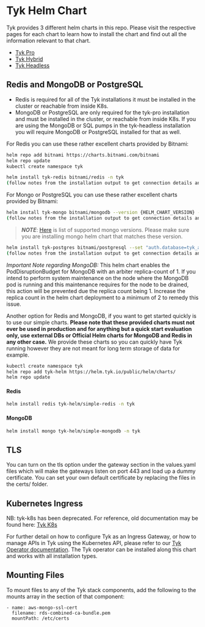 # Tyk Helm Chart
Tyk provides 3 different helm charts in this repo. Please visit the respective pages for each chart to learn how to install the chart and find out all the information relevant to that chart.  
- [Tyk Pro](https://github.com/TykTechnologies/tyk-helm-chart/tree/master/tyk-pro)
- [Tyk Hybrid](https://github.com/TykTechnologies/tyk-helm-chart/tree/master/tyk-hybrid)
- [Tyk Headless](https://github.com/TykTechnologies/tyk-helm-chart/tree/master/tyk-headless)

## Redis and MongoDB or PostgreSQL
- Redis is required for all of the Tyk installations it must be installed in the cluster or reachable from inside K8s.
- MongoDB or PostgreSQL are only required for the tyk-pro installation and must be installed in the cluster, or reachable from inside K8s. If you are using the MongoDB or SQL pumps in the tyk-headless installation you will require MongoDB or PostgreSQL installed for that as well.

For Redis you can use these rather excellent charts provided by Bitnami:
```bash
helm repo add bitnami https://charts.bitnami.com/bitnami
helm repo update
kubectl create namespace tyk

helm install tyk-redis bitnami/redis -n tyk
(follow notes from the installation output to get connection details and update them in `values.yaml` file)
```

For Mongo or PostgreSQL you can use these rather excellent charts provided by Bitnami:
```bash
helm install tyk-mongo bitnami/mongodb --version {HELM_CHART_VERSION} --set "replicaSet.enabled=true" -n tyk
(follow notes from the installation output to get connection details and update them in `values.yaml` file)
```

>**_NOTE_**: [Here](https://tyk.io/docs/planning-for-production/redis-mongodb/#supported-versions) is list of supported mongo versions. Please make sure you are installing mongo helm chart that matches these version.

```bash
helm install tyk-postgres bitnami/postgresql --set "auth.database=tyk_analytics" -n tyk
(follow notes from the installation output to get connection details and update them in `values.yaml` file)
```

*Important Note regarding MongoDB:* This helm chart enables the PodDisruptionBudget for MongoDB with an arbiter replica-count of 1.  If you intend to perform system maintenance on the node where the MongoDB pod is running and this maintenance requires for the node to be drained, this action will be prevented due the replica count being 1.  Increase the replica count in the helm chart deployment to a minimum of 2 to remedy this issue.

Another option for Redis and MongoDB, if you want to get started quickly is to use our simple charts. **Please note that these provided charts must not ever be used in production and for anything but a quick start evaluation only, use external DBs or Official Helm charts for MongoDB and Redis in any other case.**
We provide these charts so you can quickly have Tyk running however they are not meant for long term storage of data for example.

```bash
kubectl create namespace tyk
helm repo add tyk-helm https://helm.tyk.io/public/helm/charts/
helm repo update
```

#### Redis

```bash
helm install redis tyk-helm/simple-redis -n tyk
```

#### MongoDB
```bash
helm install mongo tyk-helm/simple-mongodb -n tyk
```

## TLS
You can turn on the tls option under the gateway section in the values.yaml files which will make the gateways listen on port 443 and load up a dummy certificate. You can set your own default certificate by replacing the files in the certs/ folder.

## Kubernetes Ingress
NB: tyk-k8s has been deprecated. For reference, old documentation may be found here: [Tyk K8s](https://github.com/TykTechnologies/tyk-k8s)

For further detail on how to configure Tyk as an Ingress Gateway, or how to manage APIs in Tyk using the Kubernetes API, please refer to our [Tyk Operator documentation](https://github.com/TykTechnologies/tyk-operator/). The Tyk operator can be installed along this chart and works with all installation types.

## Mounting Files
To mount files to any of the Tyk stack components, add the following to the mounts array in the section of that component:

    - name: aws-mongo-ssl-cert
      filename: rds-combined-ca-bundle.pem
      mountPath: /etc/certs

